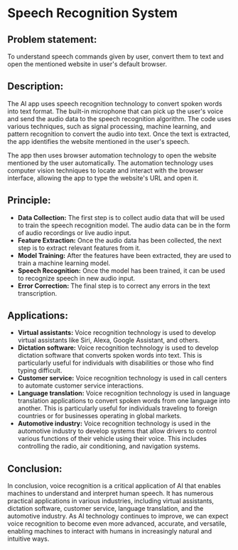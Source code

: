 # Speech Recognition System

## Problem statement:
To understand speech commands given by user, convert them to text and open the mentioned website in user's default browser.

## Description:
The AI app uses speech recognition technology to convert spoken words into text format. The built-in microphone that can pick up the user's voice and send the audio data to the speech recognition algorithm. The code uses various techniques, such as signal processing, machine learning, and pattern recognition to convert the audio into text.
Once the text is extracted, the app identifies the website mentioned in the user's speech.

The app then uses browser automation technology to open the website mentioned by the user automatically. The automation technology uses computer vision techniques to locate and interact with the browser interface, allowing the app to type the website's URL and open it.

## Principle:
* **Data Collection:** The first step is to collect audio data that will be used to train the speech recognition model. The audio data can be in the form of audio recordings or live audio input.
* **Feature Extraction:** Once the audio data has been collected, the next step is to extract relevant features from it. 
* **Model Training:** After the features have been extracted, they are used to train a machine learning model.
* **Speech Recognition:** Once the model has been trained, it can be used to recognize speech in new audio input. 
* **Error Correction:** The final step is to correct any errors in the text transcription. 

## Applications:
* **Virtual assistants:** Voice recognition technology is used to develop virtual assistants like Siri, Alexa, Google Assistant, and others. 
* **Dictation software:** Voice recognition technology is used to develop dictation software that converts spoken words into text. This is particularly useful for individuals with disabilities or those who find typing difficult.
* **Customer service:** Voice recognition technology is used in call centers to automate customer service interactions.
* **Language translation:** Voice recognition technology is used in language translation applications to convert spoken words from one language into another. This is particularly useful for individuals traveling to foreign countries or for businesses operating in global markets.
* **Automotive industry:** Voice recognition technology is used in the automotive industry to develop systems that allow drivers to control various functions of their vehicle using their voice. This includes controlling the radio, air conditioning, and navigation systems.

## Conclusion:
In conclusion, voice recognition is a critical application of AI that enables machines to understand and interpret human speech.
It has numerous practical applications in various industries, including virtual assistants, dictation software, customer service, language translation, and the automotive industry. 
As AI technology continues to improve, we can expect voice recognition to become even more advanced, accurate, and versatile, enabling machines to interact with humans in increasingly natural and intuitive ways.



